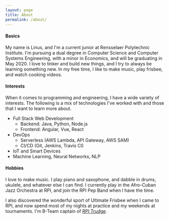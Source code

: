 ```yaml
---
layout: page
title: About
permalink: /about/
---
```


#### Basics
My name is Linus, and I'm a current junior at Rensselaer Polytechnic Institute.
I'm pursuing a dual degree in Computer Science and Computer Systems
Engineering, with a minor in Economics, and will be graduating in May 2020. I
love to tinker and build new things, and I try to always be learning something
new. In my free time, I like to make music, play frisbee, and watch cooking videos.

#### Interests
When it comes to programming and engineering, I have a wide variety of interests. The following is a mix of technologies I've worked with and those that I want to learn more about.
- Full Stack Web Development
	- Backend: Java, Python, Node.js
	- Frontend: Angular, Vue, React
- DevOps
	- Serverless (AWS Lambda, API Gateway, AWS SAM)
	- CI/CD (Git, Jenkins, Travis CI)
- IoT and Smart Devices
- Machine Learning, Neural Networks, NLP

#### Hobbies
I love to make music. I play piano and saxophone, and dabble in drums, ukulele,
and whatever else I can find. I currently play in the Afro-Cuban Jazz
Orchestra at RPI, and join the RPI Pep Band when I have the time.

I also discovered the wonderful sport of Ultimate Frisbee when I came to RPI,
and now spend most of my nights at practice and my weekends at tournaments.
I'm B-Team captain of [RPI Trudge](http://frisbee.union.rpi.edu/).
